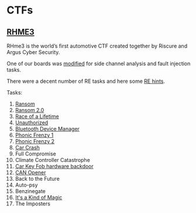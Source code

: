 # CTFs

## [RHME3](https://rhme.riscure.com/3/challenges)

RHme3 is the world’s first automotive CTF created together by Riscure and Argus Cyber Security.

One of our boards was [modified](rhme3/hw.md) for side channel analysis and fault injection tasks.

There were a decent number of RE tasks and here some [RE hints](rhme3/rehints.md).

Tasks:

1. [Ransom](rhme3/ransome.md)
1. [Ransom 2.0](rhme3/ransome2.md)
1. [Race of a Lifetime](rhme3/race_of_a_lifetime.md)
1. [Unauthorized](rhme3/unauthorized.md)
1. [Bluetooth Device Manager](rhme3/bluetooth_manager.md)
1. [Phonic Frenzy 1](rhme3/phonic1.md)
1. [Phonic Frenzy 2](rhme3/phonic2.md)
1. [Car Crash](rhme3/car_crash.md)
1. Full Compromise
1. Climate Controller Catastrophe
1. [Car Key Fob hardware backdoor](rhme3/car_key_fob_hardware.md)
1. [CAN Opener](rhme3/can_opener.md)
1. Back to the Future
1. Auto-psy
1. Benzinegate
1. [It's a Kind of Magic](rhme3/its_a_kind_of_magic.md)
1. The Imposters

